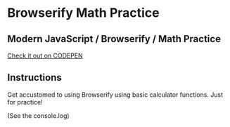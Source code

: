 # Browserify Math Practice
## Modern JavaScript / Browserify / Math Practice

[Check it out on CODEPEN](http://codepen.io/IAmericanArtist/pen/WxXkxK?editors=1011)

## Instructions

Get accustomed to using Browserify using basic calculator functions. Just for practice!  

(See the console.log)